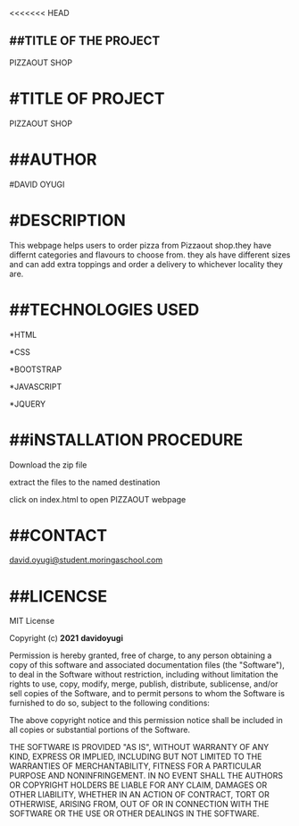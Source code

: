 <<<<<<< HEAD

## ##TITLE OF THE PROJECT

PIZZAOUT SHOP

# #TITLE OF PROJECT

PIZZAOUT SHOP

# ##AUTHOR

#DAVID OYUGI

# #DESCRIPTION

This webpage helps users to order pizza from Pizzaout shop.they have differnt categories and flavours to choose from. they als have different sizes and can add extra toppings and order a delivery to whichever locality they are.

# ##TECHNOLOGIES USED

*HTML

*CSS

*BOOTSTRAP

*JAVASCRIPT

*JQUERY

# ##iNSTALLATION PROCEDURE

Download the zip file 

extract the files to the named destination

click on index.html to open PIZZAOUT webpage

# ##CONTACT

david.oyugi@student.moringaschool.com

# ##LICENCSE

MIT License

Copyright (c) **2021** **davidoyugi**

Permission is hereby granted, free of charge, to any person obtaining a copy of this software and associated documentation files (the "Software"), to deal in the Software without restriction, including without limitation the rights to use, copy, modify, merge, publish, distribute, sublicense, and/or sell copies of the Software, and to permit persons to whom the Software is furnished to do so, subject to the following conditions:

The above copyright notice and this permission notice shall be included in all copies or substantial portions of the Software.

THE SOFTWARE IS PROVIDED "AS IS", WITHOUT WARRANTY OF ANY KIND, EXPRESS OR IMPLIED, INCLUDING BUT NOT LIMITED TO THE WARRANTIES OF MERCHANTABILITY, FITNESS FOR A PARTICULAR PURPOSE AND NONINFRINGEMENT. IN NO EVENT SHALL THE AUTHORS OR COPYRIGHT HOLDERS BE LIABLE FOR ANY CLAIM, DAMAGES OR OTHER LIABILITY, WHETHER IN AN ACTION OF CONTRACT, TORT OR OTHERWISE, ARISING FROM, OUT OF OR IN CONNECTION WITH THE SOFTWARE OR THE USE OR OTHER DEALINGS IN THE SOFTWARE.
